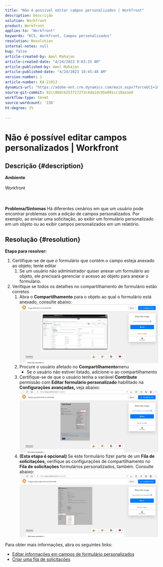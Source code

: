 ```yaml
---
title: "Não é possível editar campos personalizados | Workfront"
description: Descrição
solution: Workfront
product: Workfront
applies-to: "Workfront"
keywords: "KCS, Workfront, Campos personalizados"
resolution: Resolution
internal-notes: null
bug: false
article-created-by: Amol Mahajan
article-created-date: "4/24/2023 9:03:25 AM"
article-published-by: Amol Mahajan
article-published-date: "4/24/2023 10:45:48 AM"
version-number: 1
article-number: KA-21913
dynamics-url: "https://adobe-ent.crm.dynamics.com/main.aspx?forceUCI=1&pagetype=entityrecord&etn=knowledgearticle&id=45df11d9-7ee2-ed11-a7c7-6045bd006c82"
source-git-commit: 92cc88dcb253717273c4da1dc95e801cc10aa3a0
workflow-type: tm+mt
source-wordcount: '236'
ht-degree: 2%

---
```


# Não é possível editar campos personalizados | Workfront

## Descrição {#description}

<b>Ambiente</b><br><br>Workfront<br><br> <br><br><b>Problema/Sintomas</b>
Há diferentes cenários em que um usuário pode encontrar problemas com a edição de campos personalizados. Por exemplo, ao enviar uma solicitação, ao exibir um formulário personalizado em um objeto ou ao exibir campos personalizados em um relatório.


## Resolução {#resolution}

<b>Etapa para resolver:</b>
1. Certifique-se de que o formulário que contém o campo esteja anexado ao objeto; tente editar
   1. Se um usuário não administrador quiser anexar um formulário ao objeto, ele precisará gerenciar o acesso ao objeto para anexar o formulário.
2. Verifique se todos os detalhes no compartilhamento de formulário estão corretos
   1. Abra o <b>Compartilhamento</b> para o objeto ao qual o formulário está anexado, consulte abaixo:![](assets/df8c14bb-8be2-ed11-a7c7-6045bd006c82.png)
   2. Procure o usuário afetado no <b>Compartilhamento</b>menu
      - Se o usuário não estiver listado, adicione-o ao compartilhamento
   3. Certifique-se de que o usuário tenha a variável <b>Contribute</b> permissão com <b>Editar formulário personalizado</b> habilitado na <b>Configurações avançadas, </b>veja abaixo:![](assets/e0da3f1c-8ce2-ed11-a7c7-6045bd006c82.png)
   4. <b>(Esta etapa é opcional) </b>Se este formulário fizer parte de um<b> Fila de solicitações, </b>verifique as configurações de compartilhamento no<b> Fila de solicitações </b>formulários personalizados, também. Consulte abaixo:![](assets/47992451-8ce2-ed11-a7c7-6045bd006c82.png)




Para obter mais informações, abra os seguintes links:

- [Editar informações em campos de formulário personalizados](https://experienceleague.adobe.com/docs/workfront/using/basics/work-with-custom-forms/edit-custom-forms.html?lang=en)
- [Criar uma fila de solicitações](https://experienceleague.adobe.com/docs/workfront/using/manage-work/requests/create-and-manage-request-queues/create-request-queue.html?lang=en)

